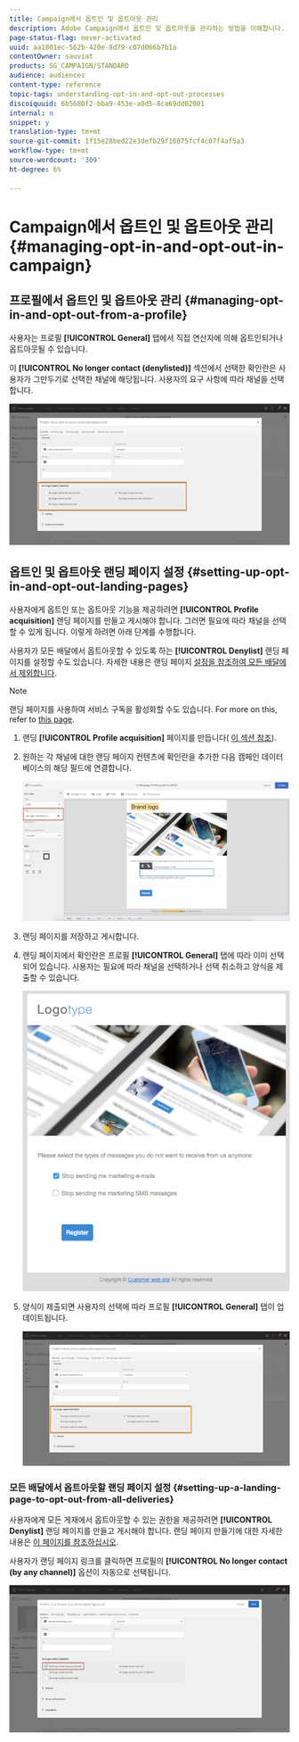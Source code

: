 ```yaml
---
title: Campaign에서 옵트인 및 옵트아웃 관리
description: Adobe Campaign에서 옵트인 및 옵트아웃을 관리하는 방법을 이해합니다.
page-status-flag: never-activated
uuid: aa1801ec-562b-420e-8d79-c07d066b7b1a
contentOwner: sauviat
products: SG_CAMPAIGN/STANDARD
audience: audiences
content-type: reference
topic-tags: understanding-opt-in-and-opt-out-processes
discoiquuid: 6b5680f2-bba9-453e-a0d5-8ca69dd02001
internal: n
snippet: y
translation-type: tm+mt
source-git-commit: 1f15e28bed22e3defb29f16875fcf4c07f4af5a3
workflow-type: tm+mt
source-wordcount: '309'
ht-degree: 6%

---
```



# Campaign에서 옵트인 및 옵트아웃 관리{#managing-opt-in-and-opt-out-in-campaign}

## 프로필에서 옵트인 및 옵트아웃 관리 {#managing-opt-in-and-opt-out-from-a-profile}

사용자는 프로필 **[!UICONTROL General]** 탭에서 직접 연산자에 의해 옵트인되거나 옵트아웃될 수 있습니다.

이 **[!UICONTROL No longer contact (denylisted)]** 섹션에서 선택한 확인란은 사용자가 그만두기로 선택한 채널에 해당됩니다. 사용자의 요구 사항에 따라 채널을 선택합니다.

![](assets/optin_landingpage_3.png)

## 옵트인 및 옵트아웃 랜딩 페이지 설정 {#setting-up-opt-in-and-opt-out-landing-pages}

사용자에게 옵트인 또는 옵트아웃 기능을 제공하려면 **[!UICONTROL Profile acquisition]** 랜딩 페이지를 만들고 게시해야 합니다. 그러면 필요에 따라 채널을 선택할 수 있게 됩니다. 이렇게 하려면 아래 단계를 수행합니다.

사용자가 모든 배달에서 옵트아웃할 수 있도록 하는 **[!UICONTROL Denylist]** 랜딩 페이지를 설정할 수도 있습니다. 자세한 내용은 랜딩 페이지 [설정을 참조하여 모든 배달에서 제외합니다](#setting-up-a-landing-page-to-opt-out-from-all-deliveries).

>[!NOTE]
>
>랜딩 페이지를 사용하여 서비스 구독을 활성화할 수도 있습니다. For more on this, refer to [this page](../../channels/using/configuring-landing-page.md#linking-a-landing-page-to-a-service).

1. 랜딩 **[!UICONTROL Profile acquisition]** 페이지를 만듭니다( [이 섹션 참조](../../channels/using/getting-started-with-landing-pages.md)).
1. 원하는 각 채널에 대한 랜딩 페이지 컨텐츠에 확인란을 추가한 다음 캠페인 데이터베이스의 해당 필드에 연결합니다.

   ![](assets/optin_landingpage_1.png)

1. 랜딩 페이지를 저장하고 게시합니다.
1. 랜딩 페이지에서 확인란은 프로필 **[!UICONTROL General]** 탭에 따라 이미 선택되어 있습니다. 사용자는 필요에 따라 채널을 선택하거나 선택 취소하고 양식을 제출할 수 있습니다.

   ![](assets/optin_landingpage_2.png)

1. 양식이 제출되면 사용자의 선택에 따라 프로필 **[!UICONTROL General]** 탭이 업데이트됩니다.

   ![](assets/optin_landingpage_3.png)

### 모든 배달에서 옵트아웃할 랜딩 페이지 설정 {#setting-up-a-landing-page-to-opt-out-from-all-deliveries}

사용자에게 모든 게재에서 옵트아웃할 수 있는 권한을 제공하려면 **[!UICONTROL Denylist]** 랜딩 페이지를 만들고 게시해야 합니다. 랜딩 페이지 만들기에 대한 자세한 내용은 [이 페이지를 참조하십시오](../../channels/using/getting-started-with-landing-pages.md).

사용자가 랜딩 페이지 링크를 클릭하면 프로필의 **[!UICONTROL No longer contact (by any channel)]** 옵션이 자동으로 선택됩니다.

![](assets/blocklisting_allchannels.png)

